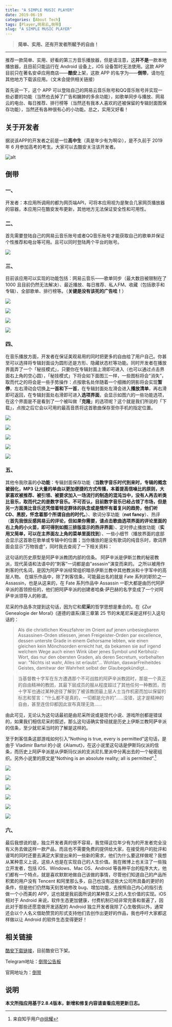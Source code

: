 ```yaml
---
title: "A SIMPLE MUSIC PLAYER"
date: 2019-06-19
categories: [About Tech]
tags: [Player,网易云,倒带]
slug: "A SIMPLE MUSIC PLAYER"
---
```


> **简单、实用、还有开发者所赋予的自由！**

<!--more-->

---

推荐一款简单、实用、好看的第三方音乐播放器，但是请注意，这**并不是**一款本地播放器，且目前只能运行在 Android 设备上，iOS 设备暂时无法使用。这款 APP 目前只在著名安卓应用商店——**酷安**上架，这款 APP 的名字为——**倒带**，请勿在其他地方下载该应用。（文末会提供相关链接）

首先说一下，这个 APP 可以登陆自己的网易云音乐账号和QQ音乐账号并实现一些必要的功能（当然也去掉了广告和臃肿的多余功能），如歌单同步与播放、网易云的电台、每日推荐、排行榜等（当然还有我本人喜欢的还被保留的专辑封面图保存功能），当然还有各种很有心的小功能。总之，实用又好看！

## 关于开发者

据说该APP的开发者之前是一位**高中生**（真是年少有为啊😮），是不久前于 2019 年 6 月参加高考的考生。大家可以去酷安关注该开发者。

![alt](https://dawnblog-1300625500.cos.ap-guangzhou.myqcloud.com/images/20200323144112.png "开发者酷安主页")

## 倒带

### 一、

开发者：本应用所调用的都为网页端API，可将本应用视为是聚合几家网页播放器的容器，本应用只在酷安发布更新，其他地方无法保证安全性和可用性。

### 二、

首先需要登陆自己的网易云音乐账号或者QQ音乐账号才能获取自己的歌单并保证个性推荐和电台等可用。且可以同时登陆两个平台的账号。

![](https://dawnblog-1300625500.cos.ap-guangzhou.myqcloud.com/images/20200323144059.png)

### 三、

目前该应用可以实现的功能包括：网易云音乐——歌单同步（最大数目被限制在了 1000 且目前仍然无法解决）、最近播放、每日推荐、私人FM、收藏（包括歌手和专辑）、全部歌单、排行榜等。（**关键是没有该死的广告哇！**）

![](https://dawnblog-1300625500.cos.ap-guangzhou.myqcloud.com/images/20200323144105.png)

![](https://dawnblog-1300625500.cos.ap-guangzhou.myqcloud.com/images/20200323144107.png)

![](https://dawnblog-1300625500.cos.ap-guangzhou.myqcloud.com/images/20200323144108.png)

![](https://dawnblog-1300625500.cos.ap-guangzhou.myqcloud.com/images/20200323144106.png)

### 四、

在音乐播放方面，开发者在保证美观易用的同时把更多的自由给了用户自己。你甚至可以选择将专辑封面设为圆形还是方形、隐藏状态栏等功能。同时开发者在播放界面弄了一个「秘技模式」，只要你在专辑封面上滑即可进入（也可以通过点击界面右上角的空心圆），「秘技模式」下将会如下面图三一样，一些图标将会“消失”，取而代之的将会是一些手势操作：点按歌名处伴随着一个细微的阴影将会实现**暂停**，左右滑动会切换**上一首和下一首**，在专辑封面处左滑会进入**播放清单**，再右滑即可返回，在专辑封面处右滑即可进入**选项界面**，会显示如图六的一些功能选项，在这个界面是不是看到了一个被叫做「**克隆**」的选项呢？这个就是我们所说的「下载」，点按之后它会以可用的最高音质将这首歌曲保存至你手机的指定位置。

![](https://dawnblog-1300625500.cos.ap-guangzhou.myqcloud.com/images/20200323144113.png)

![](https://dawnblog-1300625500.cos.ap-guangzhou.myqcloud.com/images/20200323144111.png)

![](https://dawnblog-1300625500.cos.ap-guangzhou.myqcloud.com/images/20200323144103.png)

![](https://dawnblog-1300625500.cos.ap-guangzhou.myqcloud.com/images/20200323144102.png)

![](https://dawnblog-1300625500.cos.ap-guangzhou.myqcloud.com/images/20200323144104.png)

### 五、

其他令我欣喜的**小功能**：专辑封面保存功能（**当数字音乐时代到来时，专辑的概念被弱化，MP3 让大量的单曲以更加便捷的方式传播，本着提高信噪比的原则，大家喜欢被推荐、被引领、被要求加入一场流行的制造的混沌当中，没有人再去听类比音乐，取而代之的是数字音乐。不可否认，目前数字音乐已经占领了市场，但是另一方面类比音乐还凭借着特定群体的执念或是情怀有着复兴的趋势，他们听 CD、黑胶，怀念着那个所谓自由的时代。**）、歌词分享功能（**not fancy**）、热评（**首先我很反感网易云的评论，但如果你需要，请点击歌曲选项界面的评论里面的右上角的小火苗，即可得到如图三排版显示的热评界面**）、定时停止播放功能（**实用又简单，可以在主界面左上角的菜单里面找到**）、一些小细节（播放界面的底部会显示这首歌在歌单或专辑中的位置；当你播放的是没有歌词的纯音乐时，歌词界面会显示“万物皆虚”，同时我去查阅了一下相关资料：

这句话的历史原型是阿萨辛派教团内部的信条。 阿萨辛派是伊斯兰教的秘密教派，现代英语和法语中的“刺客”一词都是由"assasin"演变而来的。 之所以被用作刺客的代名词，是因为阿萨辛派经常组织暗杀伊斯兰教中其他教派和十字军中的高层人物。 在娱乐作品中，除了刺客信条，可能最出名的就是 Fate 系列的职阶之一 Assassin，也是从这来的，在 Fate 系列作品中 Assassin 一职大都是由历代阿萨辛派的首领担任的，他们把阿萨辛派的创建者哈桑·萨巴赫的名字变成了一个对阿萨辛派领导人的称谓。

尼采的作品多次提到这句话，因为它和**尼采**的哲学思想是重合的。在《Zur Genealogie der Moral》(道德的谱系)第三章第 25 节的末尾尼采是这样引入这句话的：

> Als die christlichen Kreuzfahrer im Orient auf jenen unbesiegbaren Assassinen-Orden stiessen, jenen Freigeister-Orden par excellence, dessen unterste Grade in einem Gehorsame lebten, wie einen gleichen kein Mönchsorden erreicht hat, da bekamen sie auf irgend welchem Wege auch einen Wink über jenes Symbol und Kerbholz-Wort, das nur den obersten Graden, als deren Secretum, vorbehalten war: "Nichts ist wahr, Alles ist erlaubt"… Wohlan, daswarFreiheitdes Geistes, damitwar der Wahrheit selbst der Glaubegekündigt…

> 当基督教十字军在东方遭遇那个不可战胜的阿萨辛派教团时，那是一个真正的自由精神的教团，其最下层成员的服从程度超过了其他任何一种教团，而十字军也通过某种途径了解到了被该教团最上层人士当作机密而加以保留的标志和誓言：“什么都不是真的，一切都是允许的”……没错，这才是精神的自由，甚至连信仰都因此宣布真理无效……

由此可见，无论认为这句话最初是由尼采所说或是现代小说、游戏所创都是错误的，如果我们相信尼采的叙述，那么这句话确实曾经就是历史上伊斯兰教阿萨辛派的信条，至少就尼采当时的了解是这样的。

至于刺客信条这部游戏如何引入"Nothing is true, every is permitted"这句话，是由于 Vladimir Bartol 的小说《Alamut》，在这小说里这句话是伊斯玛仪派的信条，而历史上阿萨辛派是从伊斯玛仪派的支派尼扎里派中分离出去的一个秘密组织。另外小说里的原文是"Nothing is an absolute reality; all is permitted".[^1]

[^1]: 来自知乎用户[@徐耀](https://www.zhihu.com/people/xuyao19941124?utm_source=wechat_session&utm_medium=social&utm_oi=796476437543673856)

![](https://dawnblog-1300625500.cos.ap-guangzhou.myqcloud.com/images/20200323144109.png)

![](https://dawnblog-1300625500.cos.ap-guangzhou.myqcloud.com/images/20200323144110.png)

![](https://dawnblog-1300625500.cos.ap-guangzhou.myqcloud.com/images/20200323144058.png)

![](https://dawnblog-1300625500.cos.ap-guangzhou.myqcloud.com/images/20200323144100.png)

![](https://dawnblog-1300625500.cos.ap-guangzhou.myqcloud.com/images/20200323144101.png)

![](https://dawnblog-1300625500.cos.ap-guangzhou.myqcloud.com/images/20200323144754.png)

### 六、

最后我想说的是，独立开发者真的很不容易，我觉得这位年少有为的开发者完全没有义务去做这样一款产品，而且也不需要免费的提供给大家，在接受用户的批评和谩骂的同时还要去满足大家提出来的一些新的需求，他们为什么要这样做呢？我想从某种意义上说，这些人也是在实现自己的人生价值。我在微博上也关注了一些独立开发者，包括 iOS、Windows、Mac OS、Android 等各种平台的程序大大，他们都有一个特点，就是喜欢默默地做自己该做的事情，尽管他们知道自己的产品所积累的用户没有 Tencent 和阿里那么多，自己也没有这些大公司所具备的更好的条件，但是他们仍然每天刻苦地修改 bug、增加功能，去按照自己内心的指引去做一个小而美的 APP，这也就是我前面所说的某种意义上的人生价值的实现。iOS 相对于 Android 来说，软件生态更加健康，付费机制已经非常完善和普遍了，因此对于那些还愿意做开发适配的 Android 独立开发者我除了心生敬佩以外，通常还会以个人名义借助赞赏的形式支持他们去创作出更好的作品，我也呼吁大家都这样做以让 Android 的软件生态变得更好！

## 相关链接

[酷安下载链接](https://www.coolapk.com/apk/com.kuss.rewind)，目前酷安已下架。

Telegram地址：[倒带公告板](https://t.me/Rewind_News)

官网地址为：[倒带](https://rewind.kusstar.xyz/#/)

## 说明

**本文所指应用基于2.8.4版本，新增和修复内容请查看应用更新日志。**
